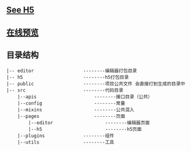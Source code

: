 ## [See H5](https://github.com/huangjincq/see-h5-editor)

## [在线预览](https://huangjincq.github.io/see-h5-editor)

## 目录结构
```
|-- editor					--------编辑器打包目录
|-- h5					    --------h5打包目录
|-- public					--------项目公共文件 会直接打到生成的目录中
|-- src					    --------代码目录
    |--apis					    --------接口目录（公共）
    |--config			        --------常量
    |--mixins					--------公共混入
    |--pages					--------页面
    	|--editor					--------编辑器页面
    	|--h5					    --------h5页面
    |--plugins				--------组件
    |--utils				--------工具
```
